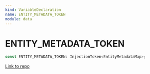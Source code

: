 ```yaml
---
kind: VariableDeclaration
name: ENTITY_METADATA_TOKEN
module: data
---
```


# ENTITY_METADATA_TOKEN

```ts
const ENTITY_METADATA_TOKEN: InjectionToken<EntityMetadataMap>;
```

[Link to repo](https://github.com/ngrx/platform/blob/master/modules/data/src/entity-metadata/entity-metadata.ts#L8-L10)
